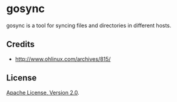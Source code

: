 gosync
======

gosync is a tool for syncing files and directories in different hosts.

## Credits

- http://www.ohlinux.com/archives/815/

## License

[Apache License, Version 2.0](http://www.apache.org/licenses/LICENSE-2.0.html).